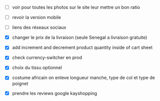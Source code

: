 - [ ] voir pour toutes les photos sur le site leur mettre un bon ratio
- [ ] revoir la version mobile
- [ ] liens des réseaux sociaux

- [x] changer le prix de la livraison (seule Senegal a livraison gratuite)
- [x] add increment and decrement product quantity inside of cart sheet
- [x] check currency-switcher en prod
- [x] choix du tissu optionnel
- [x] costume africain on enleve longueur manche, type de col et type de poignet
- [x] prendre les reviews google kayshopping
